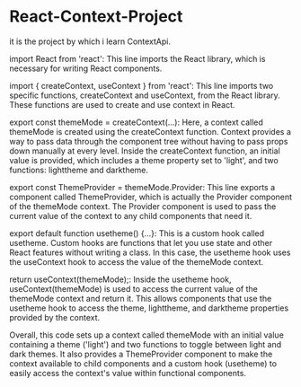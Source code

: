 # React-Context-Project
it is the project by which i learn ContextApi. 

import React from 'react': This line imports the React library, which is necessary for writing React components.

import { createContext, useContext } from 'react': This line imports two specific functions, createContext and useContext, from the React library. These functions are used to create and use context in React.

export const themeMode = createContext(...): Here, a context called themeMode is created using the createContext function. Context provides a way to pass data through the component tree without having to pass props down manually at every level. Inside the createContext function, an initial value is provided, which includes a theme property set to 'light', and two functions: lighttheme and darktheme.

export const ThemeProvider = themeMode.Provider: This line exports a component called ThemeProvider, which is actually the Provider component of the themeMode context. The Provider component is used to pass the current value of the context to any child components that need it.

export default function usetheme() {...}: This is a custom hook called usetheme. Custom hooks are functions that let you use state and other React features without writing a class. In this case, the usetheme hook uses the useContext hook to access the value of the themeMode context.

return useContext(themeMode);: Inside the usetheme hook, useContext(themeMode) is used to access the current value of the themeMode context and return it. This allows components that use the usetheme hook to access the theme, lighttheme, and darktheme properties provided by the context.

Overall, this code sets up a context called themeMode with an initial value containing a theme ('light') and two functions to toggle between light and dark themes. It also provides a ThemeProvider component to make the context available to child components and a custom hook (usetheme) to easily access the context's value within functional components.
